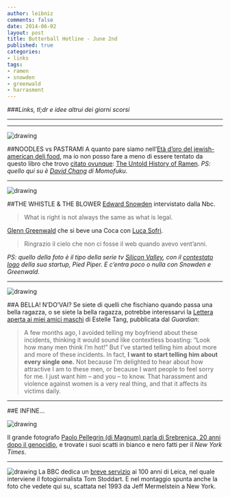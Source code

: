 ```yaml
---
author: leibniz
comments: false
date: 2014-06-02
layout: post
title: Butterball Hotline - June 2nd
published: true
categories:
- links
tags:
- ramen
- snowden
- greenwald
- harrasment
---
```



###_Links, tl;dr e idee altrui dei giorni scorsi_

***
***

![drawing](http://sidedish.wpengine.com/wp-content/uploads/2012/12/fea-lucky-chang-momofuku-hed-2012.jpg)

##NOODLES vs PASTRAMI
A quanto pare siamo nell’[Età d’oro del jewish-american deli food](http://www.nytimes.com/2014/05/28/dining/everything-new-is-old-again.html?_r=1&ref=dining&smid=tw-nytimes), ma io non posso fare a meno di essere tentato da questo libro che trovo [citato ovunque](http://firstwefeast.com/eat/george-solt-on-the-messy-history-of-ramen/): [The Untold History of Ramen](http://www.amazon.com/The-Untold-History-Ramen-California/dp/0520282353). _PS: quello qui su è [David Chang](https://en.wikipedia.org/wiki/David_Chang) di Momofuku._ 

***

![drawing](http://happynicetimepeople.com/wp-content/uploads/2014/04/pied-piper-silicon-valley.jpg)

##THE WHISTLE & THE BLOWER
[Edward Snowden](http://www.nbcnews.com/feature/edward-snowden-interview/watch-primetime-special-inside-mind-edward-snowden-n117126) intervistato dalla Nbc.

>What is right is not always the same as what is legal.

[Glenn Greenwald](http://www.ilpost.it/2014/05/26/intervista-glenn-greenwald/) che si beve una Coca con [Luca Sofri](http://www.wittgenstein.it).

>Ringrazio il cielo che non ci fosse il web quando avevo vent’anni.

_PS: quello della foto è il tipo della serie tv [Silicon Valley](http://goo.gl/eY0oCw), con il [contestato logo](http://www.underconsideration.com/brandnew/archives/pied_pipers_lowercase_logo.php) della sua startup, Pied Piper. E c’entra poco o nulla con Snowden e Greenwald._

***

![drawing](http://tinablogsalot.files.wordpress.com/2013/03/2.png)

##A BELLA! N’DO’VAI?
Se siete di quelli che fischiano quando passa una bella ragazza, o se siete la bella ragazza, potrebbe interessarvi la [Lettera aperta ai miei amici maschi](http://www.theguardian.com/commentisfree/2014/may/30/an-open-letter-to-all-my-male-friends?CMP=EMCNEWEML6619I2) di Estelle Tang, pubblicata dal _Guardian_:

>A few months ago, I avoided telling my boyfriend about these incidents, thinking it would sound like contextless boasting: “Look how many men think I’m hot!” But I’ve started telling him about more and more of these incidents. In fact, **I want to start telling him about every single one.** Not because I’m delighted to hear about how attractive I am to these men, or because I want people to feel sorry for me. I just want him – and you – to know. That harassment and violence against women is a very real thing, and that it affects its victims daily.

***

##E INFINE…

![drawing](http://graphics8.nytimes.com/images/2014/05/30/magazine/Pellegrin3/Pellegrin3-blog480.jpg)

Il grande fotografo [Paolo Pellegrin (di Magnum) parla di Srebrenica, 20 anni dopo il genocidio](http://6thfloor.blogs.nytimes.com/2014/05/30/under-cover-paolo-pellegrin-on-photographing-srebrenica-20-years-after-the-genocide/?_php=true&_type=blogs&_php=true&_type=blogs&_r=1&), e trovate i suoi scatti in bianco e nero fatti per il _New York Times_.

***

![drawing](https://gs1.wac.edgecastcdn.net/8019B6/data.tumblr.com/tumblr_m79mra0J2c1rwgohco1_500.jpg)
La BBC dedica un [breve servizio](https://www.youtube.com/watch?v=ne5pkYqqHns) ai 100 anni di Leica, nel quale interviene il fotogiornalista Tom Stoddart. E nel montaggio spunta anche la foto che vedete qui su, scattata nel 1993 da Jeff Mermelstein a New York. 